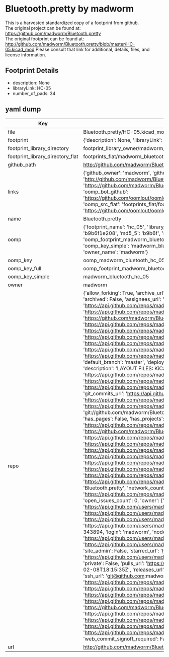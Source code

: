 # Bluetooth.pretty by madworm  
This is a harvested standardized copy of a footprint from github.  
The original project can be found at:  
https://github.com/madworm/Bluetooth.pretty  
The original footprint can be found at:
http://github.com/madworm/Bluetooth.pretty/blob/master/HC-05.kicad_mod
Please consult that link for additional, details, files, and license information.  
## Footprint Details
* description: None  
* libraryLink: HC-05  
* number_of_pads: 34  
## yaml dump  
| Key | Value |  
| --- | --- |  
| file | Bluetooth.pretty/HC-05.kicad_mod |  
| footprint | {'description': None, 'libraryLink': 'HC-05', 'number_of_pads': 34} |  
| footprint_library_directory | footprint_library_owner/madworm_Bluetooth.pretty |  
| footprint_library_directory_flat | footprints_flat/madworm_bluetooth_hc_05/working |  
| github_path | http://github.com/madworm/Bluetooth.pretty/blob/master/HC-05.kicad_mod |  
| links | {'github_owner': 'madworm', 'github_repo_name': 'Bluetooth.pretty', 'github_src': 'http://github.com/madworm/Bluetooth.pretty/blob/master/HC-05.kicad_mod', 'github_src_repo': 'https://github.com/madworm/Bluetooth.pretty', 'oomp_bot': 'footprints/madworm_bluetooth_hc_05/working', 'oomp_bot_github': 'https://github.com/oomlout/oomlout_oomp_footprint_bot/tree/main/footprints/madworm_bluetooth_hc_05/working', 'oomp_src_flat': 'footprints_flat/footprints_flat/madworm_bluetooth_hc_05/working', 'oomp_src_flat_github': 'https://github.com/oomlout/oomlout_oomp_footprint_src/tree/main/footprints_flat/madworm_bluetooth_hc_05/working'} |  
| name | Bluetooth.pretty |  
| oomp | {'footprint_name': 'hc_05', 'library_name': 'bluetooth', 'md5': 'b9b6f1e20874da1537c09603629c773d', 'md5_10': 'b9b6f1e208', 'md5_5': 'b9b6f', 'md5_6': 'b9b6f1', 'oomp_key': 'oomp_madworm_bluetooth_hc_05', 'oomp_key_extra': 'oomp_footprint_madworm_bluetooth_hc_05', 'oomp_key_full': 'oomp_footprint_madworm_bluetooth_hc_05_b9b6f1', 'oomp_key_simple': 'madworm_bluetooth_hc_05', 'original_filename': 'Bluetooth.pretty/HC-05.kicad_mod', 'owner_name': 'madworm'} |  
| oomp_key | oomp_madworm_bluetooth_hc_05 |  
| oomp_key_full | oomp_footprint_madworm_bluetooth_hc_05 |  
| oomp_key_simple | madworm_bluetooth_hc_05 |  
| owner | madworm |  
| repo | {'allow_forking': True, 'archive_url': 'https://api.github.com/repos/madworm/Bluetooth.pretty/{archive_format}{/ref}', 'archived': False, 'assignees_url': 'https://api.github.com/repos/madworm/Bluetooth.pretty/assignees{/user}', 'blobs_url': 'https://api.github.com/repos/madworm/Bluetooth.pretty/git/blobs{/sha}', 'branches_url': 'https://api.github.com/repos/madworm/Bluetooth.pretty/branches{/branch}', 'clone_url': 'https://github.com/madworm/Bluetooth.pretty.git', 'collaborators_url': 'https://api.github.com/repos/madworm/Bluetooth.pretty/collaborators{/collaborator}', 'comments_url': 'https://api.github.com/repos/madworm/Bluetooth.pretty/comments{/number}', 'commits_url': 'https://api.github.com/repos/madworm/Bluetooth.pretty/commits{/sha}', 'compare_url': 'https://api.github.com/repos/madworm/Bluetooth.pretty/compare/{base}...{head}', 'contents_url': 'https://api.github.com/repos/madworm/Bluetooth.pretty/contents/{+path}', 'contributors_url': 'https://api.github.com/repos/madworm/Bluetooth.pretty/contributors', 'created_at': '2015-02-02T00:57:26Z', 'default_branch': 'master', 'deployments_url': 'https://api.github.com/repos/madworm/Bluetooth.pretty/deployments', 'description': 'LAYOUT FILES: KiCad footprints for various Bluetooth modules', 'disabled': False, 'downloads_url': 'https://api.github.com/repos/madworm/Bluetooth.pretty/downloads', 'events_url': 'https://api.github.com/repos/madworm/Bluetooth.pretty/events', 'fork': False, 'forks': 2, 'forks_count': 2, 'forks_url': 'https://api.github.com/repos/madworm/Bluetooth.pretty/forks', 'full_name': 'madworm/Bluetooth.pretty', 'git_commits_url': 'https://api.github.com/repos/madworm/Bluetooth.pretty/git/commits{/sha}', 'git_refs_url': 'https://api.github.com/repos/madworm/Bluetooth.pretty/git/refs{/sha}', 'git_tags_url': 'https://api.github.com/repos/madworm/Bluetooth.pretty/git/tags{/sha}', 'git_url': 'git://github.com/madworm/Bluetooth.pretty.git', 'has_discussions': False, 'has_downloads': True, 'has_issues': True, 'has_pages': False, 'has_projects': True, 'has_wiki': True, 'homepage': None, 'hooks_url': 'https://api.github.com/repos/madworm/Bluetooth.pretty/hooks', 'html_url': 'https://github.com/madworm/Bluetooth.pretty', 'id': 30165521, 'is_template': False, 'issue_comment_url': 'https://api.github.com/repos/madworm/Bluetooth.pretty/issues/comments{/number}', 'issue_events_url': 'https://api.github.com/repos/madworm/Bluetooth.pretty/issues/events{/number}', 'issues_url': 'https://api.github.com/repos/madworm/Bluetooth.pretty/issues{/number}', 'keys_url': 'https://api.github.com/repos/madworm/Bluetooth.pretty/keys{/key_id}', 'labels_url': 'https://api.github.com/repos/madworm/Bluetooth.pretty/labels{/name}', 'language': 'Shell', 'languages_url': 'https://api.github.com/repos/madworm/Bluetooth.pretty/languages', 'license': None, 'merges_url': 'https://api.github.com/repos/madworm/Bluetooth.pretty/merges', 'milestones_url': 'https://api.github.com/repos/madworm/Bluetooth.pretty/milestones{/number}', 'mirror_url': None, 'name': 'Bluetooth.pretty', 'network_count': 2, 'node_id': 'MDEwOlJlcG9zaXRvcnkzMDE2NTUyMQ==', 'notifications_url': 'https://api.github.com/repos/madworm/Bluetooth.pretty/notifications{?since,all,participating}', 'open_issues': 0, 'open_issues_count': 0, 'owner': {'avatar_url': 'https://avatars.githubusercontent.com/u/343894?v=4', 'events_url': 'https://api.github.com/users/madworm/events{/privacy}', 'followers_url': 'https://api.github.com/users/madworm/followers', 'following_url': 'https://api.github.com/users/madworm/following{/other_user}', 'gists_url': 'https://api.github.com/users/madworm/gists{/gist_id}', 'gravatar_id': '', 'html_url': 'https://github.com/madworm', 'id': 343894, 'login': 'madworm', 'node_id': 'MDQ6VXNlcjM0Mzg5NA==', 'organizations_url': 'https://api.github.com/users/madworm/orgs', 'received_events_url': 'https://api.github.com/users/madworm/received_events', 'repos_url': 'https://api.github.com/users/madworm/repos', 'site_admin': False, 'starred_url': 'https://api.github.com/users/madworm/starred{/owner}{/repo}', 'subscriptions_url': 'https://api.github.com/users/madworm/subscriptions', 'type': 'User', 'url': 'https://api.github.com/users/madworm'}, 'private': False, 'pulls_url': 'https://api.github.com/repos/madworm/Bluetooth.pretty/pulls{/number}', 'pushed_at': '2015-02-08T18:15:35Z', 'releases_url': 'https://api.github.com/repos/madworm/Bluetooth.pretty/releases{/id}', 'size': 140, 'ssh_url': 'git@github.com:madworm/Bluetooth.pretty.git', 'stargazers_count': 3, 'stargazers_url': 'https://api.github.com/repos/madworm/Bluetooth.pretty/stargazers', 'statuses_url': 'https://api.github.com/repos/madworm/Bluetooth.pretty/statuses/{sha}', 'subscribers_count': 2, 'subscribers_url': 'https://api.github.com/repos/madworm/Bluetooth.pretty/subscribers', 'subscription_url': 'https://api.github.com/repos/madworm/Bluetooth.pretty/subscription', 'svn_url': 'https://github.com/madworm/Bluetooth.pretty', 'tags_url': 'https://api.github.com/repos/madworm/Bluetooth.pretty/tags', 'teams_url': 'https://api.github.com/repos/madworm/Bluetooth.pretty/teams', 'temp_clone_token': None, 'topics': [], 'trees_url': 'https://api.github.com/repos/madworm/Bluetooth.pretty/git/trees{/sha}', 'updated_at': '2023-07-25T13:54:48Z', 'url': 'https://api.github.com/repos/madworm/Bluetooth.pretty', 'visibility': 'public', 'watchers': 3, 'watchers_count': 3, 'web_commit_signoff_required': False} |  
| url | http://github.com/madworm/Bluetooth.pretty |  

